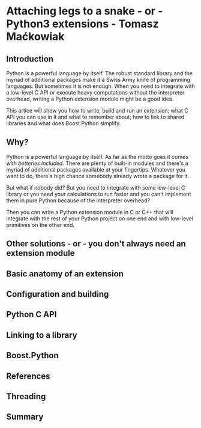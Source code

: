 # Attaching legs to a snake - or - Python3 extensions - Tomasz Maćkowiak

## Introduction

Python is a powerful language by itself. The robust standard library and the myriad of additional packages make it a Swiss Army knife of programming languages. But sometimes it is not enough. When you need to integrate with a low-level C API or execute heavy computations without the interpreter overhead, writing a Python extension module might be a good idea.

This artice will show you how to write, build and run an extension; what C API you can use in it and what to remember about; how to link to shared libraries and what does Boost.Python simplify.

## Why?

Python is a powerful language by itself. As far as the motto goes it comes *with betteries included*. There are plenty of built-in modules and there's a myriad of additional packages available at your fingertips. Whatever you want to do, there's high chance somebody already wrote a package for it.

But what if nobody did? But you need to integrate with some low-level C library or you need your calculations to run faster and you can't implement them in pure Python because of the interpreter overhead?

Then you can write a Python extension module in C or C++ that will integrate with the rest of your Python project on one end and with low-level primitives on the other end.

## Other solutions - or - you don't always need an extension module

## Basic anatomy of an extension

## Configuration and building

## Python C API

## Linking to a library

## Boost.Python

## References

## Threading

## Summary

